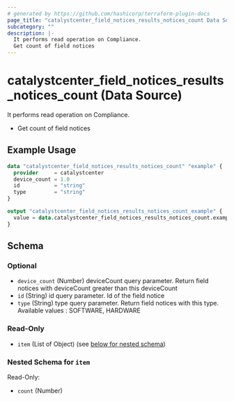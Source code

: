 ```yaml
---
# generated by https://github.com/hashicorp/terraform-plugin-docs
page_title: "catalystcenter_field_notices_results_notices_count Data Source - terraform-provider-catalystcenter"
subcategory: ""
description: |-
  It performs read operation on Compliance.
  Get count of field notices
---
```


# catalystcenter_field_notices_results_notices_count (Data Source)

It performs read operation on Compliance.

- Get count of field notices

## Example Usage

```terraform
data "catalystcenter_field_notices_results_notices_count" "example" {
  provider     = catalystcenter
  device_count = 1.0
  id           = "string"
  type         = "string"
}

output "catalystcenter_field_notices_results_notices_count_example" {
  value = data.catalystcenter_field_notices_results_notices_count.example.item
}
```

<!-- schema generated by tfplugindocs -->
## Schema

### Optional

- `device_count` (Number) deviceCount query parameter. Return field notices with deviceCount greater than this deviceCount
- `id` (String) id query parameter. Id of the field notice
- `type` (String) type query parameter. Return field notices with this type. Available values : SOFTWARE, HARDWARE

### Read-Only

- `item` (List of Object) (see [below for nested schema](#nestedatt--item))

<a id="nestedatt--item"></a>
### Nested Schema for `item`

Read-Only:

- `count` (Number)
